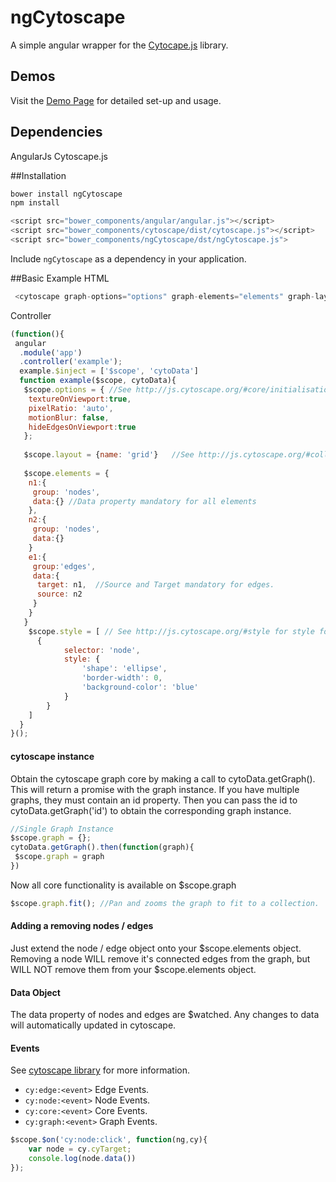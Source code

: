 ngCytoscape
=============

A simple angular wrapper for the [Cytocape.js](http://js.cytoscape.org/) library.

Demos
-----------
Visit the [Demo Page](http://johnnyflinn.github.io/ngCytoscape) for detailed set-up and usage.

Dependencies
-----------
AngularJs
Cytoscape.js

##Installation

```javascript
bower install ngCytoscape
npm install
```
```javascript
<script src="bower_components/angular/angular.js"></script>
<script src="bower_components/cytoscape/dist/cytoscape.js"></script>
<script src="bower_components/ngCytoscape/dst/ngCytoscape.js">
```
Include `ngCytoscape` as a dependency in your application.

##Basic Example
HTML
```javascript
 <cytoscape graph-options="options" graph-elements="elements" graph-layout="layout" graph-style="style"></cytoscape>
```
Controller
```javascript
(function(){
 angular
  .module('app')
  .controller('example');
  example.$inject = ['$scope', 'cytoData']
  function example($scope, cytoData){
   $scope.options = { //See http://js.cytoscape.org/#core/initialisation for core options
    textureOnViewport:true,
    pixelRatio: 'auto',
    motionBlur: false,
    hideEdgesOnViewport:true
   };
 
   $scope.layout = {name: 'grid'}   //See http://js.cytoscape.org/#collection/layout for available layouts and options
   
   $scope.elements = {
    n1:{
     group: 'nodes',
     data:{} //Data property mandatory for all elements
    },
    n2:{
     group: 'nodes',
     data:{}
    }
    e1:{
     group:'edges',
     data:{
      target: n1,  //Source and Target mandatory for edges.
      source: n2
     }
    }
   }
    $scope.style = [ // See http://js.cytoscape.org/#style for style formatting and options.
      {
            selector: 'node',
            style: {
                'shape': 'ellipse',
                'border-width': 0,
                'background-color': 'blue'
            }
        }
    ]
  }
}();
```

#### cytoscape instance
Obtain the cytoscape graph core by making a call to cytoData.getGraph().  This will return a promise with the graph instance.  If you have multiple graphs, they must contain an id property.  Then you can pass the id to cytoData.getGraph('id') to obtain the corresponding graph instance.
```javascript
//Single Graph Instance
$scope.graph = {};
cytoData.getGraph().then(function(graph){
 $scope.graph = graph
})
```
Now all core functionality is available on $scope.graph
```javascript
$scope.graph.fit(); //Pan and zooms the graph to fit to a collection.
```
#### Adding a removing nodes / edges
Just extend the node / edge object onto your $scope.elements object.  Removing a node WILL remove it's connected edges from the graph, but WILL NOT remove them from your $scope.elements object.  

#### Data Object
The data property of nodes and edges are $watched.  Any changes to data will automatically updated in cytoscape.

#### Events
See <a href="http://js.cytoscape.org/#events"> cytoscape library</a> for more information.
* `cy:edge:<event>` Edge Events.
* `cy:node:<event>` Node Events.
* `cy:core:<event>` Core Events.
* `cy:graph:<event>` Graph Events.

```javascript
$scope.$on('cy:node:click', function(ng,cy){
    var node = cy.cyTarget;
    console.log(node.data())
});
```
